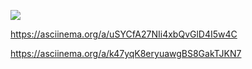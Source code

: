 <a href="https://codeclimate.com/github/NikitaRepeat/hexlet-java/maintainability"><img src="https://api.codeclimate.com/v1/badges/2d9f8b4c61a7d0c05365/maintainability" /></a>

https://asciinema.org/a/uSYCfA27NIi4xbQvGlD4I5w4C

https://asciinema.org/a/k47yqK8eryuawgBS8GakTJKN7
